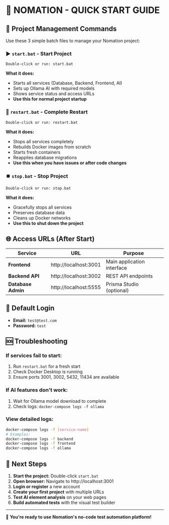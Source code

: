 # 🚀 NOMATION - QUICK START GUIDE

## 📁 Project Management Commands

Use these 3 simple batch files to manage your Nomation project:

### ▶️ `start.bat` - Start Project
```
Double-click or run: start.bat
```
**What it does:**
- Starts all services (Database, Backend, Frontend, AI)
- Sets up Ollama AI with required models
- Shows service status and access URLs
- **Use this for normal project startup**

### 🔄 `restart.bat` - Complete Restart
```
Double-click or run: restart.bat
```
**What it does:**
- Stops all services completely
- Rebuilds Docker images from scratch
- Starts fresh containers
- Reapplies database migrations
- **Use this when you have issues or after code changes**

### ⏹️ `stop.bat` - Stop Project
```
Double-click or run: stop.bat
```
**What it does:**
- Gracefully stops all services
- Preserves database data
- Cleans up Docker networks
- **Use this to shut down the project**

## 🌐 Access URLs (After Start)

| Service | URL | Purpose |
|---------|-----|---------|
| **Frontend** | http://localhost:3001 | Main application interface |
| **Backend API** | http://localhost:3002 | REST API endpoints |
| **Database Admin** | http://localhost:5555 | Prisma Studio (optional) |

## 🔐 Default Login
- **Email:** `test@test.com`
- **Password:** `test`

## 🆘 Troubleshooting

### If services fail to start:
1. Run `restart.bat` for a fresh start
2. Check Docker Desktop is running
3. Ensure ports 3001, 3002, 5432, 11434 are available

### If AI features don't work:
1. Wait for Ollama model download to complete
2. Check logs: `docker-compose logs -f ollama`

### View detailed logs:
```bash
docker-compose logs -f [service-name]
# Examples:
docker-compose logs -f backend
docker-compose logs -f frontend
docker-compose logs -f ollama
```

## 🎯 Next Steps

1. **Start the project:** Double-click `start.bat`
2. **Open browser:** Navigate to http://localhost:3001
3. **Login or register** a new account
4. **Create your first project** with multiple URLs
5. **Test AI element analysis** on your web pages
6. **Build automated tests** with the visual test builder

---

🎉 **You're ready to use Nomation's no-code test automation platform!**